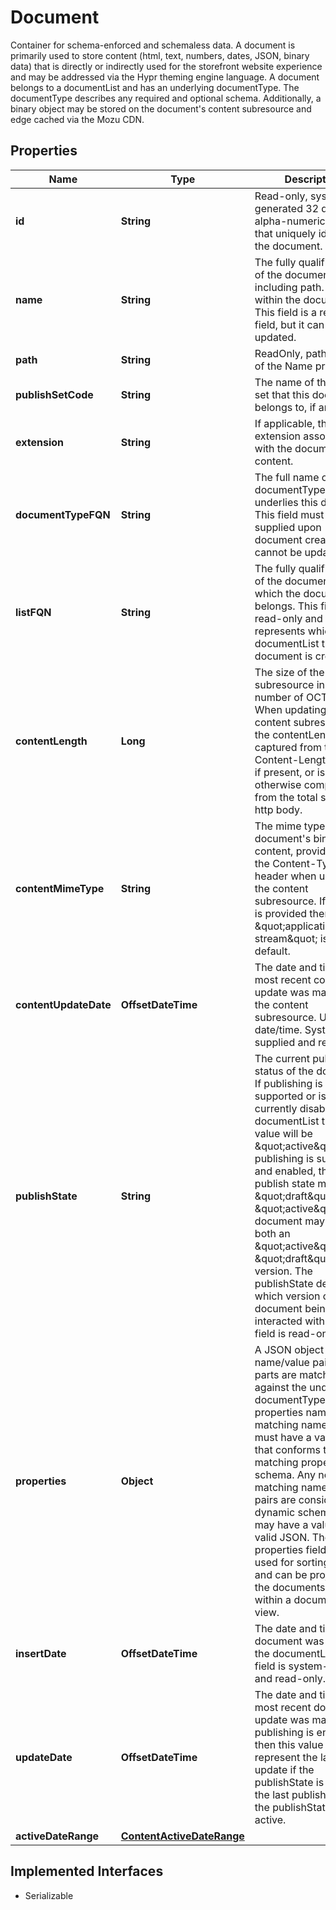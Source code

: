

# Document

Container for schema-enforced and schemaless data. A document is primarily used to store content (html, text,  numbers, dates, JSON, binary data) that is directly or indirectly used for the storefront website experience  and may be addressed via the Hypr theming engine language. A document belongs to a documentList and has an  underlying documentType.  The documentType describes any required and optional schema. Additionally, a binary  object may be stored on the document's content subresource and edge cached via the Mozu CDN.

## Properties

| Name | Type | Description | Notes |
|------------ | ------------- | ------------- | -------------|
|**id** | **String** | Read-only, system generated 32 digit alpha-numeric string that uniquely identifies the document. |  [optional] |
|**name** | **String** | The fully qualified name of the document including path.  Unique within the documentList. This field is a required field, but it can be updated. |  [optional] |
|**path** | **String** | ReadOnly, path portion of the Name property. |  [optional] |
|**publishSetCode** | **String** | The name of the publish set that this document belongs to, if any. |  [optional] |
|**extension** | **String** | If applicable, the file extension associated with the document content. |  [optional] |
|**documentTypeFQN** | **String** | The full name of the documentType that underlies this document.  This field must be supplied upon document creation and cannot be updated. |  [optional] |
|**listFQN** | **String** | The fully qualified name of the documentList to which the document belongs.  This field is read-only and represents which documentList the document is created in. |  [optional] |
|**contentLength** | **Long** | The size of the content subresource in decimal number of OCTETs.  When updating the content subresource, the  contentLength is captured from the  Content-Length header, if present, or is otherwise computed from the total size of the http body. |  [optional] |
|**contentMimeType** | **String** | The mime type of the document&#39;s binary content, provided via the Content-Type header when updating the content  subresource. If no value is provided then \&quot;application/octet-stream\&quot; is set by default. |  [optional] |
|**contentUpdateDate** | **OffsetDateTime** | The date and time the most recent content update was made via the content subresource. UTC date/time.  System-supplied and read-only. |  [optional] |
|**publishState** | **String** | The current publish status of the document. If publishing is not supported or is currently disabled in the  documentList then the value will be \&quot;active\&quot;.  If publishing is supported and enabled, then the publish state may be \&quot;draft\&quot; or \&quot;active\&quot;. A document may have both  an \&quot;active\&quot; and \&quot;draft\&quot; version. The publishState  denotes which version of the document being interacted with. This field is read-only. |  [optional] |
|**properties** | **Object** | A JSON object of name/value pairs. Name parts are matched against the underlying documentType properties names. Any  matching name parts must have a value part that conforms to the matching property schema.  Any non-matching name/value pairs are considered dynamic schema and may have a value part of valid JSON.  The properties field can be used for sorting/filtering and can be projected in the documents returned within a  documentList view. |  [optional] |
|**insertDate** | **OffsetDateTime** | The date and time the document was added to the documentList. This field is system-supplied and read-only. |  [optional] |
|**updateDate** | **OffsetDateTime** | The date and time the most recent document update was made. If publishing is enabled, then this value will  represent  the last draft update if the publishState is draft, or the last publish date if the publishState is active. |  [optional] |
|**activeDateRange** | [**ContentActiveDateRange**](ContentActiveDateRange.md) |  |  [optional] |


## Implemented Interfaces

* Serializable


